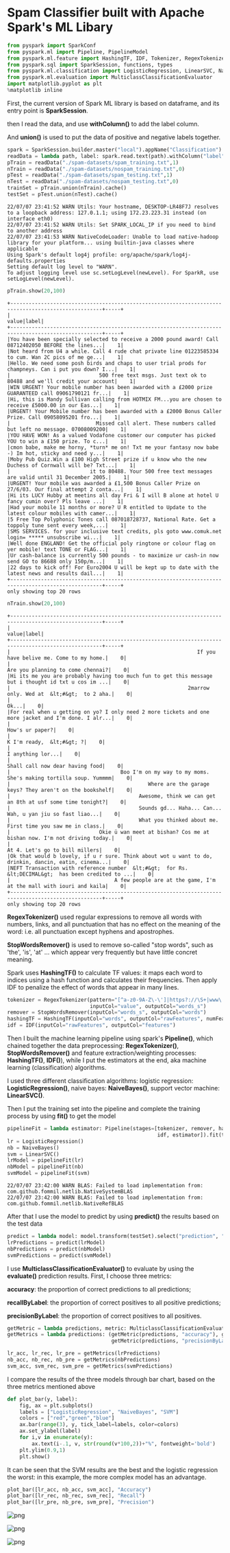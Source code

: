 # Spam Classifier built with Apache Spark's ML Libary

```python
from pyspark import SparkConf
from pyspark.ml import Pipeline, PipelineModel
from pyspark.ml.feature import HashingTF, IDF, Tokenizer, RegexTokenizer, StopWordsRemover
from pyspark.sql import SparkSession, functions, types
from pyspark.ml.classification import LogisticRegression, LinearSVC, NaiveBayes
from pyspark.ml.evaluation import MulticlassClassificationEvaluator
import matplotlib.pyplot as plt
%matplotlib inline
```

First, the current version of Spark ML library is based on dataframe, and its entry point is **SparkSession**.

then I read the data, and use **withColumn()** to add the label column.

And **union()** is used to put the data of positive and negative labels together.


```python
spark = SparkSession.builder.master("local").appName("Classification").getOrCreate()
readData = lambda path, label: spark.read.text(path).withColumn("label", functions.lit(label))
pTrain = readData("./spam-datasets/spam_training.txt",1)
nTrain = readData("./spam-datasets/nospam_training.txt",0)
pTest = readData("./spam-datasets/spam_testing.txt",1)
nTest = readData("./spam-datasets/nospam_testing.txt",0)
trainSet = pTrain.union(nTrain).cache()
testSet = pTest.union(nTest).cache()
```

    22/07/07 23:41:52 WARN Utils: Your hostname, DESKTOP-LR48F7J resolves to a loopback address: 127.0.1.1; using 172.23.223.31 instead (on interface eth0)
    22/07/07 23:41:52 WARN Utils: Set SPARK_LOCAL_IP if you need to bind to another address
    22/07/07 23:41:53 WARN NativeCodeLoader: Unable to load native-hadoop library for your platform... using builtin-java classes where applicable
    Using Spark's default log4j profile: org/apache/spark/log4j-defaults.properties
    Setting default log level to "WARN".
    To adjust logging level use sc.setLogLevel(newLevel). For SparkR, use setLogLevel(newLevel).



```python
pTrain.show(20,100)
```

    +----------------------------------------------------------------------------------------------------+-----+
    |                                                                                               value|label|
    +----------------------------------------------------------------------------------------------------+-----+
    |You have been specially selected to receive a 2000 pound award! Call 08712402050 BEFORE the lines...|    1|
    |Not heard from U4 a while. Call 4 rude chat private line 01223585334 to cum. Wan 2C pics of me ge...|    1|
    |Hello. We need some posh birds and chaps to user trial prods for champneys. Can i put you down? I...|    1|
    |                             500 free text msgs. Just text ok to 80488 and we'll credit your account|    1|
    |WIN URGENT! Your mobile number has been awarded with a £2000 prize GUARANTEED call 09061790121 fr...|    1|
    |Hi, this is Mandy Sullivan calling from HOTMIX FM...you are chosen to receive £5000.00 in our Eas...|    1|
    |URGENT! Your Mobile number has been awarded with a £2000 Bonus Caller Prize. Call 09058095201 fro...|    1|
    |                            Missed call alert. These numbers called but left no message. 07008009200|    1|
    |YOU HAVE WON! As a valued Vodafone customer our computer has picked YOU to win a £150 prize. To c...|    1|
    |cmon babe, make me horny, *turn* me on! Txt me your fantasy now babe -) Im hot, sticky and need y...|    1|
    |Moby Pub Quiz.Win a £100 High Street prize if u know who the new Duchess of Cornwall will be? Txt...|    1|
    |                          it to 80488. Your 500 free text messages are valid until 31 December 2005.|    1|
    |URGENT! Your mobile was awarded a £1,500 Bonus Caller Prize on 27/6/03. Our final attempt 2 conta...|    1|
    |Hi its LUCY Hubby at meetins all day Fri & I will B alone at hotel U fancy cumin over? Pls leave ...|    1|
    |Had your mobile 11 months or more? U R entitled to Update to the latest colour mobiles with camer...|    1|
    |5 Free Top Polyphonic Tones call 087018728737, National Rate. Get a toppoly tune sent every week,...|    1|
    |SMS SERVICES. for your inclusive text credits, pls goto www.comuk.net login= ***** unsubscribe wi...|    1|
    |Well done ENGLAND! Get the official poly ringtone or colour flag on yer mobile! text TONE or FLAG...|    1|
    |Ur cash-balance is currently 500 pounds - to maximize ur cash-in now send GO to 86688 only 150p/m...|    1|
    |22 days to kick off! For Euro2004 U will be kept up to date with the latest news and results dail...|    1|
    +----------------------------------------------------------------------------------------------------+-----+
    only showing top 20 rows
    



```python
nTrain.show(20,100)
```

    +----------------------------------------------------------------------------------------------------+-----+
    |                                                                                               value|label|
    +----------------------------------------------------------------------------------------------------+-----+
    |                                                             If you have belive me. Come to my home.|    0|
    |                                                                   Are you planning to come chennai?|    0|
    |Hi its me you are probably having too much fun to get this message but i thought id txt u cos im ...|    0|
    |                                                          2marrow only. Wed at  &lt;#&gt;  to 2 aha.|    0|
    |                                                                                               Ok...|    0|
    |For real when u getting on yo? I only need 2 more tickets and one more jacket and I'm done. I alr...|    0|
    |                                                                                     How's ur paper?|    0|
    |                                                                           K I'm ready,  &lt;#&gt; ?|    0|
    |                                                                                   I anything lor...|    0|
    |                                                                     Shall call now dear having food|    0|
    |                                    Boo I'm on my way to my moms. She's making tortilla soup. Yummmm|    0|
    |                                             Where are the garage keys? They aren't on the bookshelf|    0|
    |                                          Awesome, think we can get an 8th at usf some time tonight?|    0|
    |                                          Sounds gd... Haha... Can... Wah, u yan jiu so fast liao...|    0|
    |                                          What you thinked about me. First time you saw me in class.|    0|
    |                             Okie ü wan meet at bishan? Cos me at bishan now. I'm not driving today.|    0|
    |                                                                      At 4. Let's go to bill millers|    0|
    |Ok that would b lovely, if u r sure. Think about wot u want to do, drinkin, dancin, eatin, cinema...|    0|
    |NEFT Transaction with reference number  &lt;#&gt;  for Rs. &lt;DECIMAL&gt;  has been credited to ...|    0|
    |                                  A few people are at the game, I'm at the mall with iouri and kaila|    0|
    +----------------------------------------------------------------------------------------------------+-----+
    only showing top 20 rows
    


**RegexTokenizer()** used regular expressions to remove all words with numbers, links, and all punctuation that has no effect on the meaning of the word: i.e. all punctuation except hyphens and apostrophes.

**StopWordsRemover()** is used to remove so-called "stop words", such as 'the', 'is', 'at' … which appear very frequently but have little concret meaning.

Spark uses **HashingTF()** to calculate TF values: it maps each word to indices using a hash function and calculates their frequencies. Then apply IDF to penalize the effect of words that appear in many lines.


```python
tokenizer = RegexTokenizer(pattern="[^a-z0-9A-Z\-\']|https?://\S+|www\.\S+|\w*\d\w*", 
                           inputCol="value", outputCol="words_s")
remover = StopWordsRemover(inputCol="words_s", outputCol="words")
hashingTF = HashingTF(inputCol="words", outputCol="rawFeatures", numFeatures=16384)
idf = IDF(inputCol="rawFeatures", outputCol="features")
```

Then I built the machine learning pipeline using spark's **Pipeline()**, which chained together the data preprocessing: **RegexTokenizer()**, **StopWordsRemover()** and feature extraction/weighting processes: **HashingTF()**, **IDF()**), while I put the estimators at the end, aka machine learning (classification) algorithms.

I used three different classification algorithms: logistic regression: **LogisticRegression()**, naive bayes: **NaiveBayes()**, support vector machine: **LinearSVC()**.

Then I put the training set into the pipeline and complete the training process by using **fit()** to get the model


```python
pipelineFit = lambda estimator: Pipeline(stages=[tokenizer, remover, hashingTF, 
                                                 idf, estimator]).fit(trainSet)
lr = LogisticRegression()
nb = NaiveBayes()
svm = LinearSVC()
lrModel = pipelineFit(lr)
nbModel = pipelineFit(nb)
svmModel = pipelineFit(svm)
```

    22/07/07 23:42:00 WARN BLAS: Failed to load implementation from: com.github.fommil.netlib.NativeSystemBLAS
    22/07/07 23:42:00 WARN BLAS: Failed to load implementation from: com.github.fommil.netlib.NativeRefBLAS
                                                                                    

After that I use the model to predict by using **predict()** the results based on the test data


```python
predict = lambda model: model.transform(testSet).select("prediction", "label")
lrPredictions = predict(lrModel)
nbPredictions = predict(nbModel)
svmPredictions = predict(svmModel)
```

I use **MulticlassClassificationEvaluator()** to evaluate by using the **evaluate()** prediction results. First, I choose three metrics: 

**accuracy**: the proportion of correct predictions to all predictions; 

**recallByLabel**: the proportion of correct positives to all positive predictions; 

**precisionByLabel**: the proportion of correct positives to all positives.



```python
getMetric = lambda predictions, metric: MulticlassClassificationEvaluator(metricName=metric).evaluate(predictions)
getMetrics = lambda predictions: (getMetric(predictions, "accuracy"), getMetric(predictions, "recallByLabel"), 
                                  getMetric(predictions, "precisionByLabel"))

lr_acc, lr_rec, lr_pre = getMetrics(lrPredictions)
nb_acc, nb_rec, nb_pre = getMetrics(nbPredictions)
svm_acc, svm_rec, svm_pre = getMetrics(svmPredictions)
```

I compare the results of the three models through bar chart, based on the three metrics mentioned above


```python
def plot_bar(y, label): 
    fig, ax = plt.subplots()
    labels = ["LogisticRegression", "NaiveBayes", "SVM"]
    colors = ["red","green","blue"]
    ax.bar(range(3), y, tick_label=labels, color=colors)
    ax.set_ylabel(label)
    for i,v in enumerate(y):
        ax.text(i-.1, v, str(round(v*100,2))+"%", fontweight='bold')
    plt.ylim(0.9,1)
    plt.show()
```

It can be seen that the SVM results are the best and the logistic regression the worst: in this example, the more complex model has an advantage.


```python
plot_bar([lr_acc, nb_acc, svm_acc], "Accuracy")
plot_bar([lr_rec, nb_rec, svm_rec], "Recall")
plot_bar([lr_pre, nb_pre, svm_pre], "Precision")
```


    
![png](Classification_files/Classification_16_0.png)
    



    
![png](Classification_files/Classification_16_1.png)
    



    
![png](Classification_files/Classification_16_2.png)
    



```python

```
